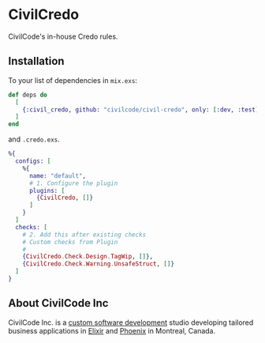 # CivilCredo

CivilCode's in-house Credo rules.

## Installation

To your list of dependencies in `mix.exs`:

```elixir
def deps do
  [
    {:civil_credo, github: "civilcode/civil-credo", only: [:dev, :test], runtime: false},
  ]
end
```

and `.credo.exs`.

```elixir
%{
  configs: [
    %{
      name: "default",
      # 1. Configure the plugin
      plugins: [
        {CivilCredo, []}
      ]
    }
  ]
  checks: [
    # 2. Add this after existing checks
    # Custom checks from Plugin
    #
    {CivilCredo.Check.Design.TagWip, []},
    {CivilCredo.Check.Warning.UnsafeStruct, []}
  ]
}
```

## About CivilCode Inc

CivilCode Inc. is a [custom software development](https://www.civilcode.io) studio developing tailored business applications in [Elixir](http://elixir-lang.org/) and [Phoenix](http://www.phoenixframework.org/) in Montreal, Canada.
